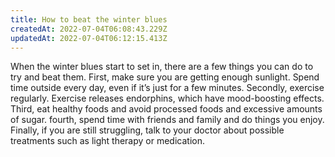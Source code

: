 ```yaml
---
title: How to beat the winter blues
createdAt: 2022-07-04T06:08:43.229Z
updatedAt: 2022-07-04T06:12:15.413Z
---
```


When the winter blues start to set in, there are a few things you can do to try and beat them. First, make sure you are getting enough sunlight. Spend time outside every day, even if it’s just for a few minutes. Secondly, exercise regularly. Exercise releases endorphins, which have mood-boosting effects. Third, eat healthy foods and avoid processed foods and excessive amounts of sugar. fourth, spend time with friends and family and do things you enjoy. Finally, if you are still struggling, talk to your doctor about possible treatments such as light therapy or medication.
